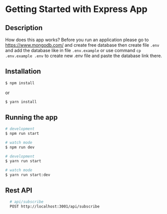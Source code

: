 # Getting Started with Express App

## Description

How does this app works? Before you run an application please go to https://www.mongodb.com/ and create free database then create file 
`.env` and add the database like in file `.env.example` or use command `cp .env.example .env` to create new .env file and paste the database link there.

## Installation

```bash
$ npm install
```

or

```bash
$ yarn install
```

## Running the app

```bash
# development
$ npm run start

# watch mode
$ npm run dev
```

```bash
# development
$ yarn run start

# watch mode
$ yarn run start:dev
```

## Rest API

```bash
  # api/subscribe
  POST http://localhost:3001/api/subscribe
```
